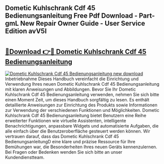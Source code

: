 ## Dometic Kuhlschrank Cdf 45 Bedienungsanleitung Free Pdf Download - Part-gmL New Repair Owner Guide - User Service Edition avV5I

# <h2><a href="http://df4qte9.blite.top/?on=Dometic+Kuhlschrank+Cdf+45+Bedienungsanleitung">🔗Download 👉🔴 Dometic Kuhlschrank Cdf 45 Bedienungsanleitung</a></h2>

[![Dometic Kuhlschrank Cdf 45 Bedienungsanleitung new download](https://i.imgur.com/lujVjoI.png)](http://df4qte9.blite.top/?on=Dometic+Kuhlschrank+Cdf+45+Bedienungsanleitung)
Inbetriebnahme Dieses Handbuch vereinfacht die Einrichtung und Verwendung Ihres neuen Dometic Kuhlschrank Cdf 45 Bedienungsanleitung mit klaren Anweisungen und Abbildungen. Bevor Sie Ihr Dometic Kuhlschrank Cdf 45 Bedienungsanleitung verwenden, nehmen Sie sich bitte einen Moment Zeit, um dieses Handbuch sorgfältig zu lesen. Es enthält detaillierte Anweisungen zur Einrichtung des Produkts sowie Informationen zur Verwendung der verschiedenen Funktionen und Möglichkeiten. Dometic Kuhlschrank Cdf 45 Bedienungsanleitung bietet Benutzern eine Reihe erweiterter Funktionen wie virtuelle Assistenten, intelligente Benachrichtigungen, anpassbare Widgets und automatisierte Aufgaben, die alle einfach über die Benutzeroberfläche gesteuert werden können. Wir vertrauen darauf, dass das Dometic Kuhlschrank Cdf 45 BedienungsanleitungD eine klare und präzise Ressource für Ihre Bemühungen war, die Besonderheiten Ihres neuen Geräts kennenzulernen. Bei Fragen oder Bedenken wenden Sie sich bitte an unser Kundendienstteam.
